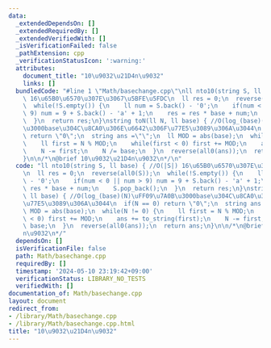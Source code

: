 ```yaml
---
data:
  _extendedDependsOn: []
  _extendedRequiredBy: []
  _extendedVerifiedWith: []
  _isVerificationFailed: false
  _pathExtension: cpp
  _verificationStatusIcon: ':warning:'
  attributes:
    document_title: "10\u9032\u21D4n\u9032"
    links: []
  bundledCode: "#line 1 \"Math/basechange.cpp\"\nll nto10(string S, ll base) { //O(|S|)\
    \ 16\u65B0\u6570\u307E\u3067\u5BFE\u5FDC\n  ll res = 0;\n  reverse(all0(S));\n\
    \  while(!S.empty()) {\n    ll num = S.back() - '0';\n    if(num < 0 || num >\
    \ 9) num = 9 + S.back() - 'a' + 1;\n    res = res * base + num;\n    S.pop_back();\n\
    \  }\n  return res;\n}\nstring toN(ll N, ll base) { //O(log_(base)(N)\uFF09\u7A0B\
    \u3000base\u304C\u8CA0\u306E\u6642\u306F\u77E5\u3089\u306A\u3044\n  if(N == 0)\
    \ return \"0\";\n  string ans =\"\";\n  ll MOD = abs(base);\n  while(N != 0) {\n\
    \    ll first = N % MOD;\n    while(first < 0) first += MOD;\n    ans += to_string(first);\n\
    \    N -= first;\n    N /= base;\n  }\n  reverse(all0(ans));\n  return ans;\n\
    }\n\n/*\n@brief 10\u9032\u21D4n\u9032\n*/\n"
  code: "ll nto10(string S, ll base) { //O(|S|) 16\u65B0\u6570\u307E\u3067\u5BFE\u5FDC\
    \n  ll res = 0;\n  reverse(all0(S));\n  while(!S.empty()) {\n    ll num = S.back()\
    \ - '0';\n    if(num < 0 || num > 9) num = 9 + S.back() - 'a' + 1;\n    res =\
    \ res * base + num;\n    S.pop_back();\n  }\n  return res;\n}\nstring toN(ll N,\
    \ ll base) { //O(log_(base)(N)\uFF09\u7A0B\u3000base\u304C\u8CA0\u306E\u6642\u306F\
    \u77E5\u3089\u306A\u3044\n  if(N == 0) return \"0\";\n  string ans =\"\";\n  ll\
    \ MOD = abs(base);\n  while(N != 0) {\n    ll first = N % MOD;\n    while(first\
    \ < 0) first += MOD;\n    ans += to_string(first);\n    N -= first;\n    N /=\
    \ base;\n  }\n  reverse(all0(ans));\n  return ans;\n}\n\n/*\n@brief 10\u9032\u21D4\
    n\u9032\n*/"
  dependsOn: []
  isVerificationFile: false
  path: Math/basechange.cpp
  requiredBy: []
  timestamp: '2024-05-10 23:19:42+09:00'
  verificationStatus: LIBRARY_NO_TESTS
  verifiedWith: []
documentation_of: Math/basechange.cpp
layout: document
redirect_from:
- /library/Math/basechange.cpp
- /library/Math/basechange.cpp.html
title: "10\u9032\u21D4n\u9032"
---
```


